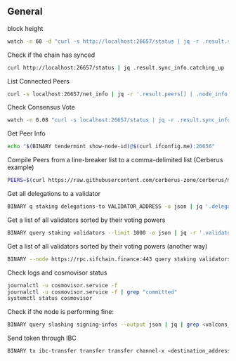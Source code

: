 ## General

block height

```bash
watch -n 60 -d "curl -s http://localhost:26657/status | jq -r .result.sync_info.latest_block_height"
```

Check if the chain has synced

```bash
curl http://localhost:26657/status | jq .result.sync_info.catching_up
```

List Connected Peers

```bash
curl -s localhost:26657/net_info | jq -r '.result.peers[] | .node_info.moniker, .node_info.id, .node_info.listen_addr, .remote_ip'
```

Check Consensus Vote

```bash
watch -n 0.08 "curl -s localhost:26657/status | jq -r .result.sync_info.latest_block_height; curl -s localhost:26657/consensus_state | jq -r '.result.round_state.height_vote_set[0] | (.prevotes_bit_array, .precommits_bit_array)'"
```

Get Peer Info

```bash
echo "$(BINARY tendermint show-node-id)@$(curl ifconfig.me):26656"
```

Compile Peers from a line-breaker list to a comma-delimited list (Cerberus example)

```bash
PEERS=$(curl https://raw.githubusercontent.com/cerberus-zone/cerberus/main/networks/mainnet/peers.txt | head -n 10 | sed 's/$/,/' | tr -d '\n' | sed '$ s/.$//'); sed "s/persistent_peers = \"\"/persistent_peers = $PEERS/" ~/.cerberusd/config/config.toml -i
```

Get all delegations to a validator

```bash
BINARY q staking delegations-to VALIDATOR_ADDRESS -o json | jq '.delegation_responses[].delegation | { addr: .delegator_address, shares: (.shares | tonumber| floor / 1000000)}' | jq -c -s 'sort_by(.shares) | .[]'
```

Get a list of all validators sorted by their voting powers

```bash
BINARY query staking validators --limit 1000 -o json | jq -r '.validators[] | select(.status=="BOND_STATUS_BONDED") | [ (.tokens|tonumber / pow(10; 6)), .description.moniker ] | @csv' | column -t -s"," | sort -k1 -n -r | nl
```

Get a list of all validators sorted by their voting powers (another way)

```bash
BINARY --node https://rpc.sifchain.finance:443 query staking validators --limit 1000 -o json | jq -r '.validators[] | [.operator_address, .status, (.tokens|tonumber / pow(10; 6)), .description.moniker] | @csv' | column -t -s"," | sort -k3 -n -r | nl
```

Check logs and cosmovisor status

```bash
journalctl -u cosmovisor.service -f
journalctl -u cosmovisor.service -f | grep "committed"
systemctl status cosmovisor
```

Check if the node is performing fine:

```bash
BINARY query slashing signing-infos --output json | jq | grep <valcons_address>
```

Send token through IBC

```bash
BINARY tx ibc-transfer transfer transfer channel-x <destination_address> 1denom --from xxx --gas xxx
```
